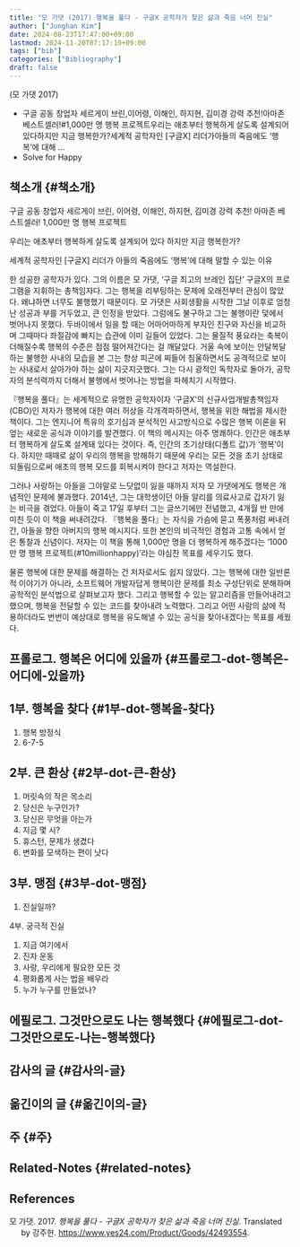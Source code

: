 ```yaml
---
title: "모 가댓 (2017) 행복을 풀다 - 구글X 공학자가 찾은 삶과 죽음 너머 진실"
author: ["Junghan Kim"]
date: 2024-08-23T17:47:00+09:00
lastmod: 2024-11-20T07:17:19+09:00
tags: ["bib"]
categories: ["Bibliography"]
draft: false
---
```


(모 가댓 2017)

-   구글 공동 창업자 세르게이 브린,이어령, 이해인, 하지현, 김미경 강력 추천!아마존 베스트셀러!#1,000만 명 행복 프로젝트우리는 애초부터 행복하게 살도록 설계되어 있다하지만 지금 행복한가?세계적 공학자인 [구글X] 리더가아들의 죽음에도 ‘행복’에 대해 ...
-   Solve for Happy


## 책소개 {#책소개}

구글 공동 창업자 세르게이 브린, 이어령, 이해인, 하지현, 김미경 강력 추천! 아마존 베스트셀러! 1,000만 명 행복 프로젝트

우리는 애초부터 행복하게 살도록 설계되어 있다 하지만 지금 행복한가?

세계적 공학자인 [구글X] 리더가 아들의 죽음에도 ‘행복’에 대해 말할 수 있는 이유

한 성공한 공학자가 있다. 그의 이름은 모 가댓, ‘구글 최고의 브레인 집단’ 구글X의 프로그램을 지휘하는 총책임자다. 그는 행복을 리부팅하는 문제에 오래전부터 관심이 많았다. 왜냐하면 너무도 불행했기 때문이다. 모 가댓은 사회생활을 시작한 그날 이후로 엄청난 성공과 부를 거두었고, 큰 인정을 받았다. 그럼에도 불구하고 그는 불행이란 덫에서 벗어나지 못했다. 두바이에서 일을 할 때는 어마어마하게 부자인 친구와 자신을 비교하며 그때마다 좌절감에 빠지는 습관에 이미 길들어 있었다. 그는 물질적 풍요라는 축복이 더해질수록 행복의 수준은 점점 떨어져간다는 걸 깨달았다. 거울 속에 보이는 안달복달하는 불행한 사내의 모습을 본 그는 항상 피곤에 찌들어 침울하면서도 공격적으로 보이는 사내로서 살아가야 하는 삶이 지긋지긋했다. 그는 다시 광적인 독학자로 돌아가, 공학자의 분석력까지 더해서 불행에서 벗어나는 방법을 파헤치기 시작했다.

『행복을 풀다』는 세계적으로 유명한 공학자이자 ‘구글X’의 신규사업개발총책임자(CBO)인 저자가 행복에 대한 여러 허상을 각개격파하면서, 행복을 위한 해법을 제시한 책이다. 그는 엔지니어 특유의 호기심과 분석적인 사고방식으로 수많은 행복 이론을 뒤엎는 새로운 공식과 이야기를 발견했다. 이 책의 메시지는 아주 명쾌하다. 인간은 애초부터 행복하게 살도록 설계돼 있다는 것이다. 즉, 인간의 초기상태(디폴트 값)가 ‘행복’이다. 하지만 때때로 삶이 우리의 행복을 방해하기 때문에 우리는 모든 것을 초기 상태로 되돌림으로써 애초의 행복 모드를 회복시켜야 한다고 저자는 역설한다.

그러나 사랑하는 아들을 그야말로 느닷없이 잃을 때까지 저자 모 가댓에게도 행복은 개념적인 문제에 불과했다. 2014년, 그는 대학생이던 아들 알리를 의료사고로 갑자기 잃는 비극을 겪었다. 아들이 죽고 17일 후부터 그는 글쓰기에만 전념했고, 4개월 반 만에 미친 듯이 이 책을 써내려갔다. 『행복을 풀다』는 자식을 가슴에 묻고 폭풍처럼 써내려간, 아들을 향한 아버지의 행복 메시지다. 또한 본인의 비극적인 경험과 고통 속에서 얻은 통찰과 신념이다. 저자는 이 책을 통해 1,000만 명을 더 행복하게 해주겠다는 ‘1000만 명 행복 프로젝트(#10millionhappy)’라는 야심찬 목표를 세우기도 했다.

물론 행복에 대한 문제를 해결하는 건 저자로서도 쉽지 않았다. 그는 행복에 대한 일반론적 이야기가 아니라, 소프트웨어 개발자답게 행복이란 문제를 최소 구성단위로 분해하며 공학적인 분석법으로 살펴보고자 했다. 그리고 행복할 수 있는 알고리즘을 만들어내려고 했으며, 행복을 전달할 수 있는 코드를 찾아내려 노력했다. 그리고 어떤 사람의 삶에 적용하더라도 번번이 예상대로 행복을 유도해낼 수 있는 공식을 찾아내겠다는 목표를 세웠다.


## 프롤로그. 행복은 어디에 있을까 {#프롤로그-dot-행복은-어디에-있을까}


## 1부. 행복을 찾다 {#1부-dot-행복을-찾다}

1.  행복 방정식
2.  6-7-5


## 2부. 큰 환상 {#2부-dot-큰-환상}

1.  머릿속의 작은 목소리
2.  당신은 누구인가?
3.  당신은 무엇을 아는가
4.  지금 몇 시?
5.  휴스턴, 문제가 생겼다
6.  변화를 모색하는 편이 낫다


## 3부. 맹점 {#3부-dot-맹점}

1.  진실일까?

4부. 궁극적 진실

1.  지금 여기에서
2.  진자 운동
3.  사랑, 우리에게 필요한 모든 것
4.  평화롭게 사는 법을 배우라
5.  누가 누구를 만들었나?


## 에필로그. 그것만으로도 나는 행복했다 {#에필로그-dot-그것만으로도-나는-행복했다}


## 감사의 글 {#감사의-글}


## 옮긴이의 글 {#옮긴이의-글}


## 주 {#주}


## Related-Notes {#related-notes}

## References

<style>.csl-entry{text-indent: -1.5em; margin-left: 1.5em;}</style><div class="csl-bib-body">
  <div class="csl-entry">모 가댓. 2017. <i>행복을 풀다 - 구글X 공학자가 찾은 삶과 죽음 너머 진실</i>. Translated by 강주헌. <a href="https://www.yes24.com/Product/Goods/42493554">https://www.yes24.com/Product/Goods/42493554</a>.</div>
</div>
